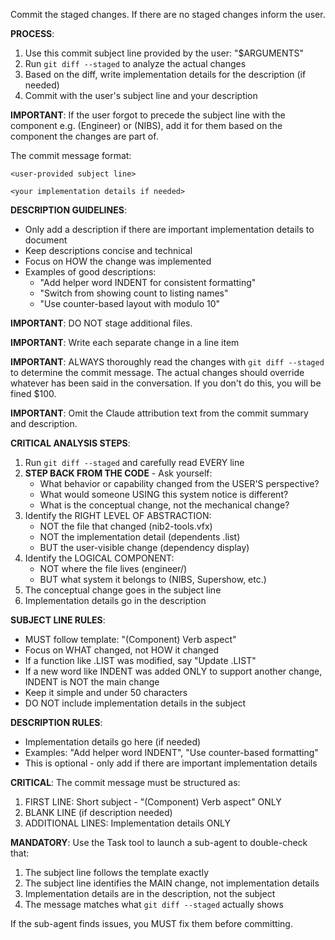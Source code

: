 Commit the staged changes.  If there are no staged changes inform the user.

**PROCESS**:
1. Use this commit subject line provided by the user: "$ARGUMENTS"
2. Run `git diff --staged` to analyze the actual changes
3. Based on the diff, write implementation details for the description (if needed)
4. Commit with the user's subject line and your description

**IMPORTANT**: If the user forgot to precede the subject line with the component e.g. (Engineer) or (NIBS), add it for them based on the component the changes are part of.

The commit message format:
```
<user-provided subject line>

<your implementation details if needed>
```

**DESCRIPTION GUIDELINES**:
- Only add a description if there are important implementation details to document
- Keep descriptions concise and technical
- Focus on HOW the change was implemented
- Examples of good descriptions:
  - "Add helper word INDENT for consistent formatting"
  - "Switch from showing count to listing names"
  - "Use counter-based layout with modulo 10"

**IMPORTANT**: DO NOT stage additional files.

**IMPORTANT**: Write each separate change in a line item

**IMPORTANT**: ALWAYS thoroughly read the changes with `git diff --staged` to determine the commit message.  The actual changes should override whatever has been said in the conversation.  If you don't do this, you will be fined $100.

**IMPORTANT**: Omit the Claude attribution text from the commit summary and description.

**CRITICAL ANALYSIS STEPS**:
1. Run `git diff --staged` and carefully read EVERY line
2. **STEP BACK FROM THE CODE** - Ask yourself:
   - What behavior or capability changed from the USER'S perspective?
   - What would someone USING this system notice is different?
   - What is the conceptual change, not the mechanical change?
3. Identify the RIGHT LEVEL OF ABSTRACTION:
   - NOT the file that changed (nib2-tools.vfx)
   - NOT the implementation detail (dependents .list)
   - BUT the user-visible change (dependency display)
4. Identify the LOGICAL COMPONENT:
   - NOT where the file lives (engineer/)
   - BUT what system it belongs to (NIBS, Supershow, etc.)
5. The conceptual change goes in the subject line
6. Implementation details go in the description

**SUBJECT LINE RULES**:
- MUST follow template: "(Component) Verb aspect"
- Focus on WHAT changed, not HOW it changed
- If a function like .LIST was modified, say "Update .LIST"
- If a new word like INDENT was added ONLY to support another change, INDENT is NOT the main change
- Keep it simple and under 50 characters
- DO NOT include implementation details in the subject

**DESCRIPTION RULES**:
- Implementation details go here (if needed)
- Examples: "Add helper word INDENT", "Use counter-based formatting"
- This is optional - only add if there are important implementation details

**CRITICAL**: The commit message must be structured as:
1. FIRST LINE: Short subject - "(Component) Verb aspect" ONLY
2. BLANK LINE (if description needed)
3. ADDITIONAL LINES: Implementation details ONLY

**MANDATORY**: Use the Task tool to launch a sub-agent to double-check that:
1. The subject line follows the template exactly
2. The subject line identifies the MAIN change, not implementation details
3. Implementation details are in the description, not the subject
4. The message matches what `git diff --staged` actually shows

If the sub-agent finds issues, you MUST fix them before committing.